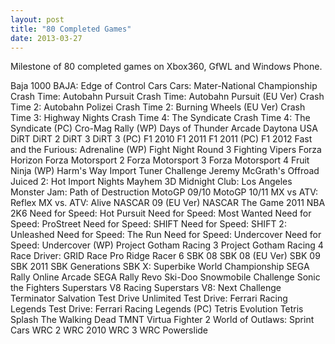 ```yaml
---
layout: post
title: "80 Completed Games"
date: 2013-03-27
---
```


Milestone of 80 completed games on Xbox360, GfWL and Windows Phone.

Baja 1000
BAJA: Edge of Control
Cars
Cars: Mater-National Championship
Crash Time: Autobahn Pursuit
Crash Time: Autobahn Pursuit (EU Ver)
Crash Time 2: Autobahn Polizei
Crash Time 2: Burning Wheels (EU Ver)
Crash Time 3: Highway Nights
Crash Time 4: The Syndicate
Crash Time 4: The Syndicate (PC)
Cro-Mag Rally (WP)
Days of Thunder Arcade
Daytona USA
DiRT
DiRT 2
DiRT 3
DiRT 3 (PC)
F1 2010
F1 2011
F1 2011 (PC)
F1 2012
Fast and the Furious: Adrenaline (WP)
Fight Night Round 3
Fighting Vipers
Forza Horizon
Forza Motorsport 2
Forza Motorsport 3
Forza Motorsport 4
Fruit Ninja (WP)
Harm's Way
Import Tuner Challenge
Jeremy McGrath's Offroad
Juiced 2: Hot Import Nights
Mayhem 3D
Midnight Club: Los Angeles
Monster Jam: Path of Destruction
MotoGP 09/10
MotoGP 10/11
MX vs ATV: Reflex
MX vs. ATV: Alive
NASCAR 09 (EU Ver)
NASCAR The Game 2011
NBA 2K6
Need for Speed: Hot Pursuit
Need for Speed: Most Wanted
Need for Speed: ProStreet
Need for Speed: SHIFT
Need for Speed: SHIFT 2: Unleashed
Need for Speed: The Run
Need for Speed: Undercover
Need for Speed: Undercover (WP)
Project Gotham Racing 3
Project Gotham Racing 4
Race Driver: GRID
Race Pro
Ridge Racer 6
SBK 08
SBK 08 (EU Ver)
SBK 09
SBK 2011
SBK Generations
SBK X: Superbike World Championship
SEGA Rally Online Arcade
SEGA Rally Revo
Ski-Doo Snowmobile Challenge
Sonic the Fighters
Superstars V8 Racing
Superstars V8: Next Challenge
Terminator Salvation
Test Drive Unlimited
Test Drive: Ferrari Racing Legends
Test Drive: Ferrari Racing Legends (PC)
Tetris Evolution
Tetris Splash
The Walking Dead
TMNT
Virtua Fighter 2
World of Outlaws: Sprint Cars
WRC 2
WRC 2010
WRC 3
WRC Powerslide